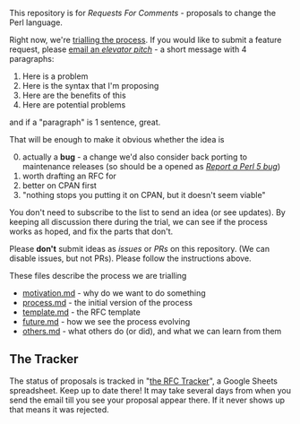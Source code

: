 This repository is for *Requests For Comments* - proposals to change the Perl language.

Right now, we're [trialling the process](docs/process.md). If you would like to submit a feature request, please [email an *elevator pitch*](mailto:perl5-porters@perl.org) - a short message with 4 paragraphs:

1. Here is a problem
2. Here is the syntax that I'm proposing
3. Here are the benefits of this
4. Here are potential problems

and if a "paragraph" is 1 sentence, great.

That will be enough to make it obvious whether the idea is

0) actually a **bug** - a change we'd also consider back porting to maintenance releases (so should be a opened as [*Report a Perl 5 bug*](https://github.com/Perl/perl5/issues/new/choose))
0) worth drafting an RFC for
0) better on CPAN first
0) "nothing stops you putting it on CPAN, but it doesn't seem viable"

You don't need to subscribe to the list to send an idea (or see updates). By keeping all discussion there during the trial, we can see if the process works as hoped, and fix the parts that don't.

Please **don't** submit ideas as *issues* or *PRs* on this repository. (We can disable issues, but not PRs). Please follow the instructions above.

These files describe the process we are trialling

* [motivation.md](docs/motivation.md) - why do we want to do something
* [process.md](docs/process.md) - the initial version of the process
* [template.md](docs/template.md) - the RFC template
* [future.md](docs/future.md) - how we see the process evolving
* [others.md](docs/others.md) - what others do (or did), and what we can learn from them

## The Tracker

The status of proposals is tracked in "[the RFC
Tracker](https://docs.google.com/spreadsheets/d/1hVOS7ePuLbVkYcf5S-e_eAodj4izm9Cj7AVs25HvngI)",
a Google Sheets spreadsheet.  Keep up to date there! It may take several days from when you send
the email till you see your proposal appear there. If it never shows up that means it was rejected.
